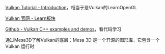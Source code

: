 [Vulkan Tutorial - Introduction](https://vulkan-tutorial.com/)，相当于是Vulkan的LearnOpenGL

[Vulkan 官网 - Learn板块](https://www.vulkan.org/learn)

[Github - Vulkan C++ examples and demos](https://github.com/SaschaWillems/Vulkanhttps://github.com/SaschaWillems/Vulkan)，看代码学习

通过Mesa3D了解Vulkan的底层：Mesa 3D 是一个开源的图形库，它包含一个 Vulkan 运行时
